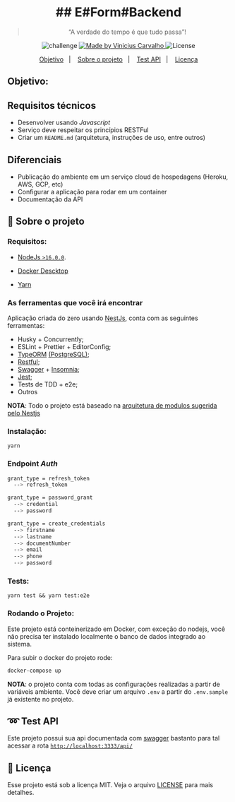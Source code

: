 <h1 align="center">
  ## E#Form#Backend
</h1>

<blockquote align="center">“A verdade do tempo é que tudo passa”!</blockquote>

<p align="center">
  <img alt="challenge" src="https://img.shields.io/badge/challenge-%2304D361">

  <a href="https://github.com/carvalhoviniciusluiz">
    <img alt="Made by Vinicius Carvalho" src="https://img.shields.io/badge/made%20by-Vinicius%20Carvalho-%2304D361">
  </a>

  <img alt="License" src="https://img.shields.io/badge/license-MIT-%2304D361">
</p>

<p align="center">
  <a href="#objetivo">Objetivo</a>&nbsp;&nbsp;&nbsp;|&nbsp;&nbsp;&nbsp;
  <a href="#rocket-sobre-o-projeto">Sobre o projeto</a>&nbsp;&nbsp;&nbsp;|&nbsp;&nbsp;&nbsp;
  <a href="#loop-test-api">Test API</a>&nbsp;&nbsp;&nbsp;|&nbsp;&nbsp;&nbsp;
  <a href="#memo-licença">Licença</a>
</p>

## Objetivo:

## Requisitos técnicos

- Desenvolver usando _Javascript_
- Serviço deve respeitar os princípios RESTFul
- Criar um `README.md` (arquitetura, instruções de uso, entre outros)

## Diferenciais

- Publicação do ambiente em um serviço cloud de hospedagens (Heroku, AWS, GCP, etc)
- Configurar a aplicação para rodar em um container
- Documentação da API

## :rocket: Sobre o projeto

### **Requisitos:**

- [NodeJs `>16.0.0`](https://nodejs.org/en/).

- [Docker Descktop](https://docs.docker.com/desktop/mac/install/)

- [Yarn](https://classic.yarnpkg.com/en/docs/install/#mac-stable)

### **As ferramentas que você irá encontrar**

Aplicação criada do zero usando [NestJs](https://nestjs.com/), conta com as seguintes ferramentas:

- Husky + Concurrently;
- ESLint + Prettier + EditorConfig;
- [TypeORM](https://typeorm.io/#/) [(PostgreSQL)](https://www.postgresql.org/);
- [Restful](https://www.redhat.com/pt-br/topics/api/what-is-a-rest-api);
- [Swagger](https://swagger.io/) + [Insomnia](https://insomnia.rest/);
- [Jest](https://jestjs.io/);
- Tests de TDD + e2e;
- Outros

**NOTA**: Todo o projeto está baseado na [arquitetura de modulos sugerida pelo Nestjs](https://docs.nestjs.com/modules)

### **Instalação:**

```
yarn
```

### Endpoint _Auth_

```bash
grant_type = refresh_token
  --> refresh_token

grant_type = password_grant
  --> credential
  --> password

grant_type = create_credentials
  --> firstname
  --> lastname
  --> documentNumber
  --> email
  --> phone
  --> password
```

### **Tests:**

```shell
yarn test && yarn test:e2e
```

### **Rodando o Projeto:**

Este projeto está conteinerizado em Docker, com exceção do nodejs, você não precisa ter instalado localmente o banco de dados integrado ao sistema.

Para subir o docker do projeto rode:

```bash
docker-compose up
```

**NOTA**: o projeto conta com todas as configurações realizadas a partir de variáveis ambiente. Você deve criar um arquivo `.env` a partir do `.env.sample` já existente no projeto.

## :loop: Test API

Este projeto possui sua api documentada com [swagger](https://swagger.io/) bastanto para tal acessar a rota [`http://localhost:3333/api/`](http://localhost:3333/api/)

## :memo: Licença

Esse projeto está sob a licença MIT. Veja o arquivo [LICENSE](LICENSE) para mais detalhes.

